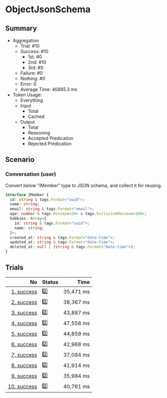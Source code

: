 # ObjectJsonSchema
## Summary
  - Aggregation
    - Trial: #10
    - Success: #10
      - 1st: #0
      - 2nd: #10
      - 3rd: #0
    - Failure: #0
    - Nothing: #0
    - Error: 0
    - Average Time: 40885.3 ms
  - Token Usage:
    - Everything
    - Input
      - Total
      - Cached
    - Output
      - Total
      - Reasoning
      - Accepted Predication
      - Rejected Predication

## Scenario
### Conversation (user)
Convert below "IMember" type to JSON schema, and collect it for reusing.

```ts
interface IMember {
  id: string & tags.Format<"uuid">;
  name: string;
  email: string & tags.Format<"email">;
  age: number & tags.Minimum<20> & tags.ExclusiveMaximum<100>;
  hobbies: Array<{
    id: string & tags.Format<"uuid">;
    name: string;
  }>;
  created_at: string & tags.Format<"date-time">;
  updated_at: string & tags.Format<"date-time">;
  deleted_at: null | (string & tags.Format<"date-time">);
}
```

## Trials
No | Status | Time
---:|:-------|------:
[1. success](./trials/1.success.json) | 2️⃣ | 35,471 ms
[2. success](./trials/2.success.json) | 2️⃣ | 38,367 ms
[3. success](./trials/3.success.json) | 2️⃣ | 43,887 ms
[4. success](./trials/4.success.json) | 2️⃣ | 47,558 ms
[5. success](./trials/5.success.json) | 2️⃣ | 44,859 ms
[6. success](./trials/6.success.json) | 2️⃣ | 42,968 ms
[7. success](./trials/7.success.json) | 2️⃣ | 37,084 ms
[8. success](./trials/8.success.json) | 2️⃣ | 41,914 ms
[9. success](./trials/9.success.json) | 2️⃣ | 35,984 ms
[10. success](./trials/10.success.json) | 2️⃣ | 40,761 ms